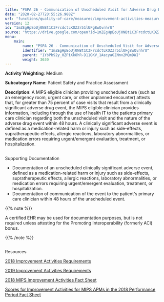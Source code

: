 ```yaml
---
title: "PSPA 26 - Communication of Unscheduled Visit for Adverse Drug Event and Nature of Event"
date: "2020-02-27T20:55:26.988Z"
url: "functions/quality-of-care/measures/improvement-activities-measures/2018-improvement-activities/pspa-26-communication-of-unscheduled-visit-for-adverse-drug-event-and-nature-of-event.html"
version: 12
id: "1mZEgHpEoUj0NBt1C3FrcdctLKOZZr51lUFg8wQvnhrU"
source: "https://drive.google.com/open?id=1mZEgHpEoUj0NBt1C3FrcdctLKOZZr51lUFg8wQvnhrU"
menu:
    main:
        name: "PSPA 26 - Communication of Unscheduled Visit for Adverse Drug Event and Nature of Event"
        identifier: "1mZEgHpEoUj0NBt1C3FrcdctLKOZZr51lUFg8wQvnhrU"
        parent: "1YbPb92y_0ZPiXk8hR-D11GKV_1AacyaOZNnv2MQmDWI"
        weight: 3630
---
```









**Activity Weighting**: Medium

**Subcategory Name**: Patient Safety and Practice Assessment

**Description**: A MIPS eligible clinician providing unscheduled care (such as an emergency room, urgent care, or other unplanned encounter) attests that, for greater than 75 percent of case visits that result from a clinically significant adverse drug event, the MIPS eligible clinician provides information, including through the use of health IT to the patients primary care clinician regarding both the unscheduled visit and the nature of the adverse drug event within 48 hours. A clinically significant adverse event is defined as a medication-related harm or injury such as side-effects, supratherapeutic effects, allergic reactions, laboratory abnormalities, or medication errors requiring urgent/emergent evaluation, treatment, or hospitalization.







## 

Supporting Documentation

* Documentation of an unscheduled clinically significant adverse event, defined as a medication-related harm or injury such as side-effects, supratherapeutic effects, allergic reactions, laboratory abnormalities, or medication errors requiring urgent/emergent evaluation, treatment, or hospitalization. 
* Documentation of communication of the event to the patient's primary care clinician within 48 hours of the unscheduled event.

{{% note %}}

A certified EHR may be used for documentation purposes, but is not required unless attesting for the Promoting Interoperability (formerly ACI) bonus.

{{% /note %}}


## 

Resources

[2018 Improvement Activities Requirements](https://qpp.cms.gov/mips/improvement-activities?py=2018)

[2019 Improvement Activities Requirements](https://qpp.cms.gov/mips/improvement-activities?py=2019)

[2018 MIPS Improvement Activities Fact Sheet](https://qpp.cms.gov/resource/2018%20MIPS%20Improvement%20Activities%20Fact%20Sheet)

[Scores for Improvement Activities for MIPS APMs in the 2018 Performance Period Fact Sheet](https://qpp.cms.gov/resource/2018%20MIPS%20APMs%20improvement%20Activities%20scores%20fact%20sheet)

